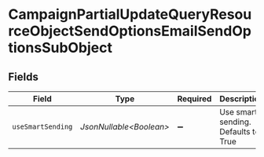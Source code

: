 # CampaignPartialUpdateQueryResourceObjectSendOptionsEmailSendOptionsSubObject


## Fields

| Field                               | Type                                | Required                            | Description                         |
| ----------------------------------- | ----------------------------------- | ----------------------------------- | ----------------------------------- |
| `useSmartSending`                   | *JsonNullable\<Boolean>*            | :heavy_minus_sign:                  | Use smart sending. Defaults to True |